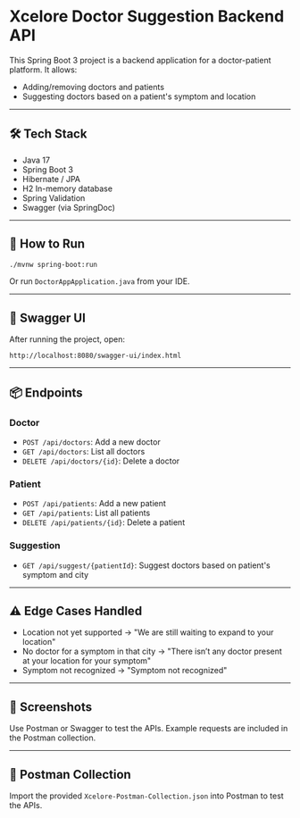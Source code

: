 # Xcelore Doctor Suggestion Backend API

This Spring Boot 3 project is a backend application for a doctor-patient platform. It allows:
- Adding/removing doctors and patients
- Suggesting doctors based on a patient's symptom and location

---

## 🛠 Tech Stack

- Java 17
- Spring Boot 3
- Hibernate / JPA
- H2 In-memory database
- Spring Validation
- Swagger (via SpringDoc)

---

## 🚀 How to Run

```bash
./mvnw spring-boot:run
```

Or run `DoctorAppApplication.java` from your IDE.

---

## 🔗 Swagger UI

After running the project, open:

```
http://localhost:8080/swagger-ui/index.html
```

---

## 📦 Endpoints

### Doctor

- `POST /api/doctors`: Add a new doctor
- `GET /api/doctors`: List all doctors
- `DELETE /api/doctors/{id}`: Delete a doctor

### Patient

- `POST /api/patients`: Add a new patient
- `GET /api/patients`: List all patients
- `DELETE /api/patients/{id}`: Delete a patient

### Suggestion

- `GET /api/suggest/{patientId}`: Suggest doctors based on patient's symptom and city

---

## ⚠️ Edge Cases Handled

- Location not yet supported → "We are still waiting to expand to your location"
- No doctor for a symptom in that city → "There isn’t any doctor present at your location for your symptom"
- Symptom not recognized → "Symptom not recognized"

---

## 📸 Screenshots

Use Postman or Swagger to test the APIs. Example requests are included in the Postman collection.

---

## 📁 Postman Collection

Import the provided `Xcelore-Postman-Collection.json` into Postman to test the APIs.
